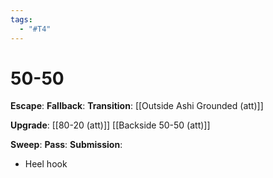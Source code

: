 ```yaml
---
tags:
  - "#T4"
---
```


# 50-50

**Escape**:
**Fallback**:
**Transition**:
[[Outside Ashi Grounded (att)]]

**Upgrade**:
[[80-20 (att)]]
[[Backside 50-50 (att)]]

**Sweep**:
**Pass**:
**Submission**:
- Heel hook
